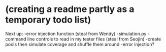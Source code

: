 # (creating a readme partly as a temporary todo list)

Next up: 
    -error injection function (steal from Wendy)
    -simulation.py
        -command line controls to read in my tester files (steal from Seojin)
        -create pools then simulate coverage and shuffle them around
        -error injection?
        